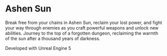 # Ashen Sun

Break free from your chains in Ashen Sun, reclaim your lost power, and fight your way through enemies as you craft
powerful weapons and unlock new abilities. Journey to the top of a forgotten dungeon, reclaiming the warmth of the sun
after a thousand years of darkness.

Developed with Unreal Engine 5
